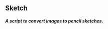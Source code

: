 <!DOCTYPE html>
<html>
<head>
  <title></title>
</head>
<body>
<h2>Sketch</h2>
<h5>A script to convert images to pencil sketches.</h5>
</body>
</html>